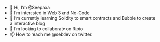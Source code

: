 - 👋 Hi, I’m @Seepaxa
- 👀 I’m interested in Web 3 and No-Code
- 🌱 I’m currently learning Solidity to smart contracts and Bubble to create a interactive blog
- 💞️ I’m looking to collaborate on Ripio
- 📫 How to reach me @sebdev on twitter.

<!---
Seepaxa/Seepaxa is a ✨ special ✨ repository because its `README.md` (this file) appears on your GitHub profile.
You can click the Preview link to take a look at your changes.
--->

